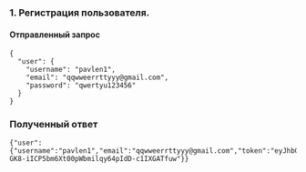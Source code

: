### 1. Регистрация пользователя.

#### Отправленный запрос
```
{
  "user": {
    "username": "pavlen1",
    "email": "qqwweerrttyyy@gmail.com",
    "password": "qwertyu123456"
  }
}
```

### Полученный ответ

```
{"user":{"username":"pavlen1","email":"qqwweerrttyyy@gmail.com","token":"eyJhbGciOiJIUzI1NiIsInR5cCI6IkpXVCJ9.eyJpZCI6IjY4NzYzYWI0NWVmZjZlMWIwMGQyN2Y1MiIsInVzZXJuYW1lIjoicGF2bGVuMSIsImV4cCI6MTc1Nzc2Mjc0MSwiaWF0IjoxNzUyNTc4NzQxfQ.s-GK8-iICP5bm6Xt00pWbmilqy64pIdD-c1IXGATfuw"}}
```
